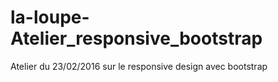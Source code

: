 # la-loupe-Atelier_responsive_bootstrap
Atelier du  23/02/2016 sur le responsive design avec bootstrap
